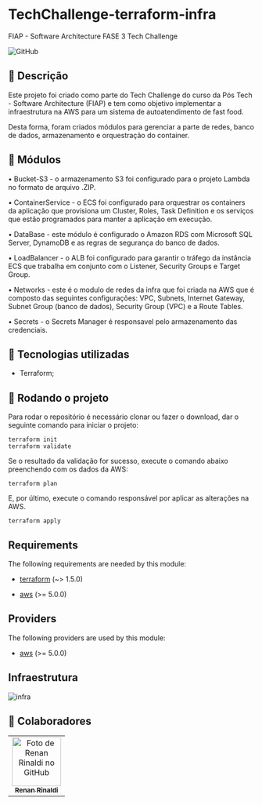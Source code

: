 # TechChallenge-terraform-infra
FIAP - Software Architecture FASE 3 Tech Challenge

![GitHub](https://img.shields.io/github/license/dropbox/dropbox-sdk-java)

## :memo: Descrição
Este projeto foi criado como parte do Tech Challenge do curso da Pós Tech - Software Architecture (FIAP) e tem como objetivo implementar a infraestrutura na AWS para um sistema de autoatendimento de fast food.

Desta forma, foram criados módulos para gerenciar a parte de redes, banco de dados, armazenamento e orquestração do container.

## :wrench: Módulos

•	Bucket-S3 - o armazenamento S3 foi configurado para o projeto Lambda no formato de arquivo .ZIP.

•	ContainerService - o ECS foi configurado para orquestrar os containers da aplicação que provisiona um Cluster, Roles, Task Definition e os serviços que estão programados para manter a aplicação em execução.

•	DataBase - este módulo é configurado o Amazon RDS com Microsoft SQL Server, DynamoDB e as regras de segurança do banco de dados.

•	LoadBalancer - o ALB foi configurado para garantir o tráfego da instância ECS que trabalha em conjunto com o Listener, Security Groups e  Target Group.

•	Networks - este é o modulo de redes da infra que foi criada na AWS que é composto das seguintes configurações: VPC, Subnets, Internet Gateway, Subnet Group (banco de dados), Security Group (VPC) e a Route Tables.

•	Secrets - o Secrets Manager é responsavel pelo armazenamento das credenciais.


## :wrench: Tecnologias utilizadas
* Terraform;

## :rocket: Rodando o projeto
Para rodar o repositório é necessário clonar ou fazer o download, dar o seguinte comando para iniciar o projeto:

```
terraform init
terraform validate
```

Se o resultado da validação for sucesso, execute o comando abaixo preenchendo com os dados da AWS:
```
terraform plan
```

E, por último, execute o comando responsável por aplicar as alterações na AWS.
```
terraform apply
```

## Requirements

The following requirements are needed by this module:

- <a name="requirement_terraform"></a> [terraform](#requirement\_terraform) (~> 1.5.0)

- <a name="requirement_aws"></a> [aws](#requirement\_aws) (>= 5.0.0)

## Providers

The following providers are used by this module:

- <a name="provider_aws"></a> [aws](#provider\_aws) (>= 5.0.0)

## Infraestrutura

![infra](https://github.com/renanrcr/TechChallenge-terraform-infra/assets/83503490/2e160119-f022-4780-87a1-4be3bcb5b445)

## :handshake: Colaboradores
<table>
  <tr>
    <td align="center">
      <a href="https://github.com/renanrcr">
        <img src="https://avatars.githubusercontent.com/u/83503490?v=4" width="100px;" alt="Foto de Renan Rinaldi no GitHub"/><br>
        <sub>
          <b>Renan Rinaldi</b>
        </sub>
      </a>
    </td>
  </tr>
</table>
